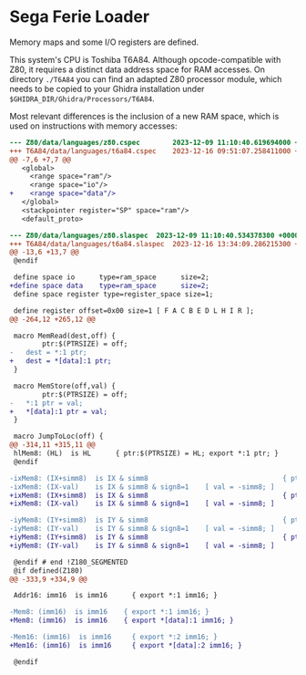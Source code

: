 # Sega Ferie Loader

Memory maps and some I/O registers are defined.

This system's CPU is Toshiba T6A84. Although opcode-compatible with Z80, it requires a distinct data address space for RAM accesses. On directory `./T6A84` you can find an adapted Z80 processor module, which needs to be copied to your Ghidra installation under `$GHIDRA_DIR/Ghidra/Processors/T6A84`.

Most relevant differences is the inclusion of a new RAM space, which is used on instructions with memory accesses:

```diff
--- Z80/data/languages/z80.cspec        2023-12-09 11:10:40.619694000 +0000
+++ T6A84/data/languages/t6a84.cspec    2023-12-16 09:51:07.258411000 +0000
@@ -7,6 +7,7 @@
   <global>
     <range space="ram"/>
     <range space="io"/>
+    <range space="data"/>
   </global>
   <stackpointer register="SP" space="ram"/>
   <default_proto>
```

```diff
--- Z80/data/languages/z80.slaspec	2023-12-09 11:10:40.534378300 +0000
+++ T6A84/data/languages/t6a84.slaspec	2023-12-16 13:34:09.286215300 +0000
@@ -13,6 +13,7 @@
 @endif

 define space io      type=ram_space      size=2;
+define space data    type=ram_space      size=2;
 define space register type=register_space size=1;

 define register offset=0x00 size=1 [ F A C B E D L H I R ];
@@ -264,12 +265,12 @@

 macro MemRead(dest,off) {
    	ptr:$(PTRSIZE) = off;
-	dest = *:1 ptr;
+	dest = *[data]:1 ptr;
 }

 macro MemStore(off,val) {
    	ptr:$(PTRSIZE) = off;
-	*:1 ptr = val;
+	*[data]:1 ptr = val;
 }

 macro JumpToLoc(off) {
@@ -314,11 +315,11 @@
 hlMem8: (HL)  is HL      { ptr:$(PTRSIZE) = HL; export *:1 ptr; }
 @endif

-ixMem8: (IX+simm8)  is IX & simm8                                 { ptr:$(PTRSIZE) = IX + simm8; export *:1 ptr; }
-ixMem8: (IX-val)    is IX & simm8 & sign8=1	[ val = -simm8; ]      { ptr:$(PTRSIZE) = IX + simm8; export *:1 ptr; }
+ixMem8: (IX+simm8)  is IX & simm8                                 { ptr:$(PTRSIZE) = IX + simm8; export *[data]:1 ptr; }
+ixMem8: (IX-val)    is IX & simm8 & sign8=1	[ val = -simm8; ]      { ptr:$(PTRSIZE) = IX + simm8; export *[data]:1 ptr; }

-iyMem8: (IY+simm8)  is IY & simm8                                 { ptr:$(PTRSIZE) = IY + simm8; export *:1 ptr; }
-iyMem8: (IY-val)    is IY & simm8 & sign8=1	[ val = -simm8; ]      { ptr:$(PTRSIZE) = IY + simm8; export *:1 ptr; }
+iyMem8: (IY+simm8)  is IY & simm8                                 { ptr:$(PTRSIZE) = IY + simm8; export *[data]:1 ptr; }
+iyMem8: (IY-val)    is IY & simm8 & sign8=1	[ val = -simm8; ]      { ptr:$(PTRSIZE) = IY + simm8; export *[data]:1 ptr; }

 @endif # end !Z180_SEGMENTED
 @if defined(Z180)
@@ -333,9 +334,9 @@

 Addr16: imm16  is imm16      { export *:1 imm16; }

-Mem8: (imm16)  is imm16    { export *:1 imm16; }
+Mem8: (imm16)  is imm16    { export *[data]:1 imm16; }

-Mem16: (imm16)  is imm16     { export *:2 imm16; }
+Mem16: (imm16)  is imm16     { export *[data]:2 imm16; }

 @endif
```

